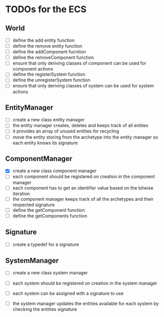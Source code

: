 # TODOs for the ECS

## World
-[ ] define the add entity function
-[ ] define the remove entity function
-[ ] define the addComponent fucntion
-[ ] define the removeComponent function
-[ ] ensure that only deriving classes of component can be used for component actions 
-[ ] define the registerSystem function
-[ ] define the unregisterSystem function
-[ ] ensure that only deriving classes of system can be used for system actions 

## EntityManager
-[ ] create a new class entity manager
-[ ] the entity manager creates, deletes and keeps track of all entites 
-[ ] it provides an array of unused entities for recycling
-[ ] move the entity storing from the archetype into the entity manager so each entity knows its signature 

## ComponentManager
-[x] create a new class component manager
-[ ] each component should be registered on creation in the component manager
-[ ] each component has to get an identifier value based on the bitwise iteration 
-[ ] the component manager keeps track of all the archetypes and their respected signature 
-[ ] define the getComponent function
-[ ] define the getComponents function
 
## Signature 
-[ ] create a typedef for a signature

## SystemManager
-[ ] create a new class system manager
-[ ] each system should be registered on creation in the system manager
-[ ] each system can be assigned with a signature to use 
-[ ] the system manager updates the entities available for each system by checking the entities signature

